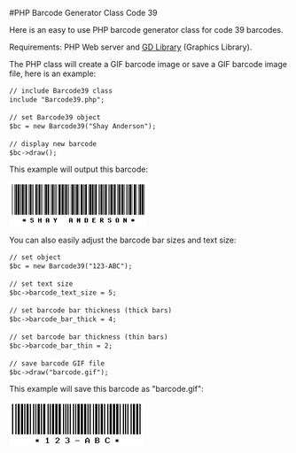 #PHP Barcode Generator Class Code 39

Here is an easy to use PHP barcode generator class for code 39 barcodes.


Requirements: PHP Web server and [GD Library](http://php.net/manual/en/book.image.php) (Graphics Library). 


The PHP class will create a GIF barcode image or save a GIF barcode image file, here is an example:

    // include Barcode39 class 
    include "Barcode39.php"; 
    
    // set Barcode39 object 
    $bc = new Barcode39("Shay Anderson"); 
    
    // display new barcode 
    $bc->draw();


This example will output this barcode: 

![barcode39](doc/barcode39.gif "barcode39")



You can also easily adjust the barcode bar sizes and text size:

    // set object 
    $bc = new Barcode39("123-ABC"); 
    
    // set text size 
    $bc->barcode_text_size = 5; 
    
    // set barcode bar thickness (thick bars) 
    $bc->barcode_bar_thick = 4; 
    
    // set barcode bar thickness (thin bars) 
    $bc->barcode_bar_thin = 2; 
    
    // save barcode GIF file 
    $bc->draw("barcode.gif");


This example will save this barcode as "barcode.gif": 

![barcode39](doc/php-barcode39.gif "barcode39")

